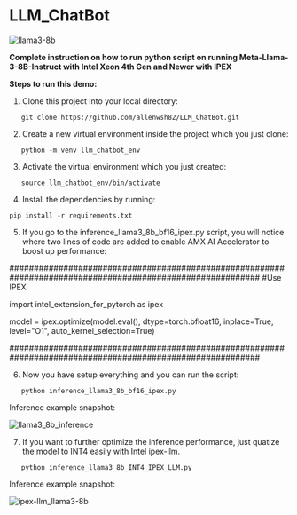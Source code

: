 # LLM_ChatBot

![llama3-8b](https://github.com/user-attachments/assets/d29699f8-e9d2-43b9-912a-cdf9c40c22f6)

**Complete instruction on how to run python script on running Meta-Llama-3-8B-Instruct with Intel Xeon 4th Gen and Newer with IPEX**

**Steps to run this demo:**
1) Clone this project into your local directory:
```   
   git clone https://github.com/allenwsh82/LLM_ChatBot.git
```
   
2) Create a new virtual environment inside the project which you just clone:
```
   python -m venv llm_chatbot_env
```

3) Activate the virtual environment which you just created:
```
   source llm_chatbot_env/bin/activate
```

4) Install the dependencies by running:
  ```
  pip install -r requirements.txt
```

5) If you go to the inference_llama3_8b_bf16_ipex.py script, you will notice where two lines of code are added to enable AMX AI Accelerator to boost up performance:

###########################################################################################################
#Use IPEX

import intel_extension_for_pytorch as ipex

model = ipex.optimize(model.eval(), dtype=torch.bfloat16, inplace=True, level="O1", auto_kernel_selection=True)

###########################################################################################################
   
6) Now you have setup everything and you can run the script:
```   
   python inference_llama3_8b_bf16_ipex.py
```

Inference example snapshot:

![llama3_8b_inference](https://github.com/user-attachments/assets/23c7d358-3fee-4380-9599-c0faef6faafc)

7) If you want to further optimize the inference performance, just quatize the model to INT4 easily with Intel ipex-llm. 
```
   python inference_llama3_8b_INT4_IPEX_LLM.py
```
Inference example snapshot:

![ipex-llm_llama3-8b](https://github.com/user-attachments/assets/6e12b530-da5e-480d-b0f2-07b41f413512)





   
